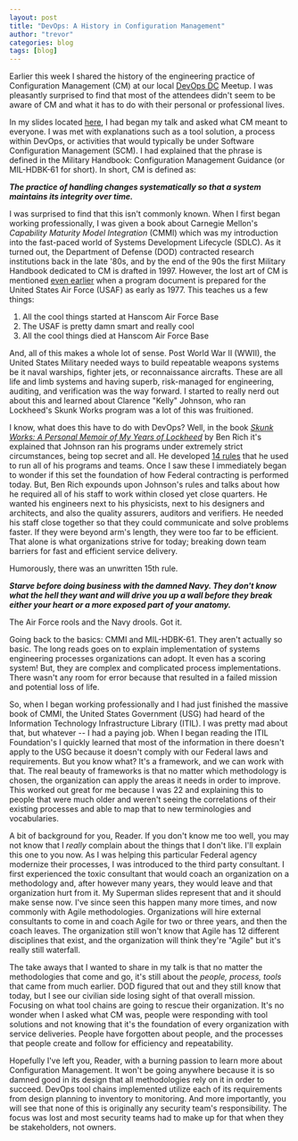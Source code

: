 ```yaml
---
layout: post
title: "DevOps: A History in Configuration Management"
author: "trevor"
categories: blog
tags: [blog]
---
```


 <!--
            ____    _    _   ______  ______
           |  _ \  | |  | | |___  / |___  /
           | |_) | | |  | |    / /     / / 
           |  _ <  | |  | |   / /     / /  
           | |_) | | |__| |  / /__   / /__ 
           |____/   \____/  /_____| /_____|
 __          __   ____    _____    _____     _____ 
 \ \        / /  / __ \  |  __ \  |  __ \   / ____|
  \ \  /\  / /  | |  | | | |__) | | |  | | | (___  
   \ \/  \/ /   | |  | | |  _  /  | |  | |  \___ \ 
    \  /\  /    | |__| | | | \ \  | |__| |  ____) |
     \/  \/      \____/  |_|  \_\ |_____/  |_____/ -->
                                                   
Earlier this week I shared the history of the engineering practice of Configuration Management (CM) at our local [DevOps DC](https://www.meetup.com/DevOpsDC/events/jkpfmlyzhbsb/) Meetup. I was pleasantly surprised to find that most of the attendees didn't seem to be aware of CM and what it has to do with their personal or professional lives.

In my slides located [here](/assets/slides/devops_history_config_mgmt.pdf), I had began my talk and asked what CM meant to everyone. I was met with explanations such as a tool solution, a process within DevOps, or activities that would typically be under Software Configuration Management (SCM). I had explained that the phrase is defined in the Military Handbook: Configuration Management Guidance (or MIL-HDBK-61 for short). In short, CM is defined as:

**_The practice of handling changes systematically so that a system maintains its integrity over time._**

I was surprised to find that this isn't commonly known. When I first began working professionally, I was given a book about Carnegie Mellon's _Capability Maturity Model Integration_ (CMMI) which was my introduction into the fast-paced world of Systems Development Lifecycle (SDLC). As it turned out, the Department of Defense (DOD) contracted research institutions back in the late '80s, and by the end of the 90s the first Military Handbook dedicated to CM is drafted in 1997. However, the lost art of CM is mentioned [even earlier](https://apps.dtic.mil/dtic/tr/fulltext/u2/a047308.pdf) when a program document is prepared for the United States Air Force (USAF) as early as 1977. This teaches us a few things:

  1. All the cool things started at Hanscom Air Force Base
  2. The USAF is pretty damn smart and really cool
  3. All the cool things died at Hanscom Air Force Base 

And, all of this makes a whole lot of sense. Post World War II (WWII), the United States Military needed ways to build repeatable weapons systems be it naval warships, fighter jets, or reconnaissance aircrafts. These are all life and limb systems and having superb, risk-managed for engineering, auditing, and verification was the way forward. I started to really nerd out about this and learned about Clarence "Kelly" Johnson, who ran Lockheed's Skunk Works program was a lot of this was fruitioned.

I know, what does this have to do with DevOps? Well, in the book [_Skunk Works: A Personal Memoir of My Years of Lockheed_](https://books.google.com/books/about/Skunk_Works.html?id=L-zAQgAACAAJ&source=kp_book_description) by Ben Rich it's explained that Johnson ran his programs under extremely strict circumstances, being top secret and all. He developed [14 rules](https://www.lockheedmartin.com/en-us/who-we-are/business-areas/aeronautics/skunkworks/kelly-14-rules.html) that he used to run all of his programs and teams. Once I saw these I immediately began to wonder if this set the foundation of how Federal contracting is performed today. But, Ben Rich expounds upon Johnson's rules and talks about how he required all of his staff to work within closed yet close quarters. He wanted his engineers next to his physicists, next to his designers and architects, and also the quality assurers, auditors and verifiers. He needed his staff close together so that they could communicate and solve problems faster. If they were beyond arm's length, they were too far to be efficient. That alone is what organizations strive for today; breaking down team barriers for fast and efficient service delivery.

Humorously, there was an unwritten 15th rule.

**_Starve before doing business with the damned Navy. They don't know what the hell they want and will drive you up a wall before they break either your heart or a more exposed part of your anatomy._**

The Air Force rools and the Navy drools. Got it.

Going back to the basics: CMMI and MIL-HDBK-61. They aren't actually so basic. The long reads goes on to explain implementation of systems engineering processes organizations can adopt. It even has a scoring system! But, they are complex and complicated process implementations. There wasn't any room for error because that resulted in a failed mission and potential loss of life.

So, when I began working professionally and I had just finished the massive book of CMMI, the United States Government (USG) had heard of the Information Technology Infrastructure Library (ITIL). I was pretty mad about that, but whatever -- I had a paying job. When I began reading the ITIL Foundation's I quickly learned that most of the information in there doesn't apply to the USG because it doesn't comply with our Federal laws and requirements. But you know what? It's a framework, and we can work with that. The real beauty of frameworks is that no matter which methodology is chosen, the organization can apply the areas it needs in order to improve. This worked out great for me because I was 22 and explaining this to people that were much older and weren't seeing the correlations of their existing processes and able to map that to new terminologies and vocabularies.

A bit of background for you, Reader. If you don't know me too well, you may not know that I _really_ complain about the things that I don't like. I'll explain this one to you now. As I was helping this particular Federal agency modernize their processes, I was introduced to the third party consultant. I first experienced the toxic consultant that would coach an organization on a methodology and, after however many years, they would leave and that organization hurt from it. My Superman slides represent that and it should make sense now. I've since seen this happen many more times, and now commonly with Agile methodologies. Organizations will hire external consultants to come in and coach Agile for two or three years, and then the coach leaves. The organization still won't know that Agile has 12 different disciplines that exist, and the organization will think they're "Agile" but it's really still waterfall.

The take aways that I wanted to share in my talk is that no matter the methodologies that come and go, it's still about the _people, process, tools_ that came from much earlier. DOD figured that out and they still know that today, but I see our civilian side losing sight of that overall mission. Focusing on what tool chains are going to rescue their organization. It's no wonder when I asked what CM was, people were responding with tool solutions and not knowing that it's the foundation of every organization with service deliveries. People have forgotten about people, and the processes that people create and follow for efficiency and repeatability.

Hopefully I've left you, Reader, with a burning passion to learn more about Configuration Management. It won't be going anywhere because it is so damned good in its design that all methodologies rely on it in order to succeed. DevOps tool chains implemented utilize each of its requirements from design planning to inventory to monitoring. And more importantly, you will see that none of this is originally any security team's responsibility. The focus was lost and most security teams had to make up for that when they be stakeholders, not owners.
